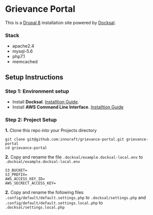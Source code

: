 # Grievance Portal
This is a [Drupal 8](https://www.drupal.org/8) installation site powered by [Docksal](https://docksal.io).

### Stack
* apache2.4
* mysql-5.6
* php7.1
* memcached
## Setup Instructions
### Step 1: Environment setup
* Install **Docksal**. [Installtion Guide](https://docksal.io/installation).
* Install **AWS Command Line Interface**. [Installtion Guide](https://docs.aws.amazon.com/cli/latest/userguide/cli-chap-install.html)
### Step 2: Project Setup
**1.** Clone this repo into your Projects directory
```
git clone git@github.com:innoraft/grievance-portal.git grievance-portal
cd grievance-portal
```
**2.** Copy and rename the file `.docksal/example.docksal-local.env` to `.docksal/example.docksal-local.env`
```
S3_BUCKET=
S3_PREFIX=
AWS_ACCESS_KEY_ID=
AWS_SECRECT_ACCESS_KEY=
```
**2.** Copy and rename the following files
`.config/default/default.settings.php` to `.docksal/settings.php` 
and 
`.config/default/default.settings.local.php` to `.docksal/settings.local.php` 
